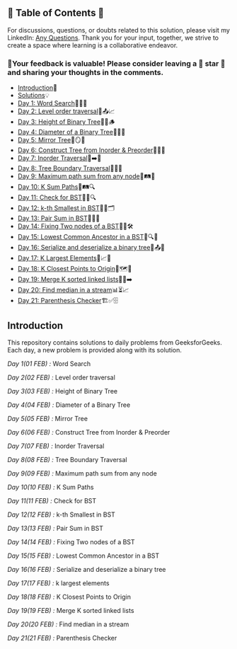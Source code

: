 ## 📜 Table of Contents 📜

For discussions, questions, or doubts related to this solution, please visit my LinkedIn: [Any Questions](https://www.linkedin.com/in/het-patel-8b110525a/). Thank you for your input, together, we strive to create a space where learning is a collaborative endeavor.

### 🔮Your feedback is valuable! Please consider leaving a 🌟 star 🌟 and sharing your thoughts in the comments.

- [Introduction](https://github.com/Hunterdii/GeeksforGeeks-POTD/blob/main/README.md)📝
- [Solutions](/February%202025%20GFG%20SOLUTION)💡
- [Day 1: Word Search](01(Feb)%20Word%20Search.md)📖🔠🔎
- [Day 2: Level order traversal](02(Feb)%20Level%20order%20traversal.md)🌳📤📈
- [Day 3: Height of Binary Tree](03(Feb)%20Height%20of%20Binary%20Tree.md)🌲📏🪵
- [Day 4: Diameter of a Binary Tree](04(Feb)%20Diameter%20of%20a%20Binary%20Tree.md)🌳📏🔄
- [Day 5: Mirror Tree](05(Feb)%20Mirror%20Tree.md)🌳🪞📌
- [Day 6: Construct Tree from Inorder & Preorder](06(Feb)%20Construct%20Tree%20from%20Inorder%20%26%20Preorder.md)🌳🔀📜
- [Day 7: Inorder Traversal](07(Feb)%20Inorder%20Traversal.md)🌳➡️📄
- [Day 8: Tree Boundary Traversal](08(Feb)%20Tree%20Boundary%20Traversal.md)🌳📐🌿
- [Day 9: Maximum path sum from any node](09(Feb)%20Maximum%20path%20sum%20from%20any%20node.md)🌳🛤️🔼
- [Day 10: K Sum Paths](10(Feb)%20K%20Sum%20Paths.md)🌳🛤️🔍
- [Day 11: Check for BST](11(Feb)%20Check%20for%20BST.md)🌳✅🔍
- [Day 12: k-th Smallest in BST](12(Feb)%20k-th%20Smallest%20in%20BST.md)🌳🔢🗂️
- [Day 13: Pair Sum in BST](13(Feb)%20Pair%20Sum%20in%20BST.md)🌳➕🔢
- [Day 14: Fixing Two nodes of a BST](14(Feb)%20Fixing%20Two%20nodes%20of%20a%20BST.md)🌳🔄🛠️
- [Day 15: Lowest Common Ancestor in a BST](15(Feb)%20Lowest%20Common%20Ancestor%20in%20a%20BST.md)🌳🔍🤝
- [Day 16: Serialize and deserialize a binary tree](16(Feb)%20Serialize%20and%20deserialize%20a%20binary%20tree.md)🌲📤💾
- [Day 17: K Largest Elements](17(Feb)%20k%20largest%20elements.md)🔢📈🥇
- [Day 18: K Closest Points to Origin](18(Feb)%20K%20Closest%20Points%20to%20Origin.md)📍🗺️🔢
- [Day 19: Merge K sorted linked lists](19(Feb)%20Merge%20K%20sorted%20linked%20lists.md)🔗📄➡️
- [Day 20: Find median in a stream](20(Feb)%20Find%20median%20in%20a%20stream.md)📊⏳📈
- [Day 21: Parenthesis Checker](21(Feb)%20Parenthesis%20Checker.md)🏗️✅🗄️

  
## Introduction

This repository contains solutions to daily problems from GeeksforGeeks. Each day, a new problem is provided along with its solution.

*Day 1(01 FEB) :* Word Search

*Day 2(02 FEB) :* Level order traversal

*Day 3(03 FEB) :* Height of Binary Tree

*Day 4(04 FEB) :* Diameter of a Binary Tree

*Day 5(05 FEB) :* Mirror Tree 

*Day 6(06 FEB) :* Construct Tree from Inorder & Preorder

*Day 7(07 FEB) :* Inorder Traversal

*Day 8(08 FEB) :* Tree Boundary Traversal 

*Day 9(09 FEB) :* Maximum path sum from any node

*Day 10(10 FEB) :* K Sum Paths

*Day 11(11 FEB) :* Check for BST

*Day 12(12 FEB) :* k-th Smallest in BST

*Day 13(13 FEB) :* Pair Sum in BST

*Day 14(14 FEB) :* Fixing Two nodes of a BST

*Day 15(15 FEB) :* Lowest Common Ancestor in a BST

*Day 16(16 FEB) :* Serialize and deserialize a binary tree

*Day 17(17 FEB) :* k largest elements

*Day 18(18 FEB) :* K Closest Points to Origin

*Day 19(19 FEB) :* Merge K sorted linked lists

*Day 20(20 FEB) :* Find median in a stream

*Day 21(21 FEB) :* Parenthesis Checker
